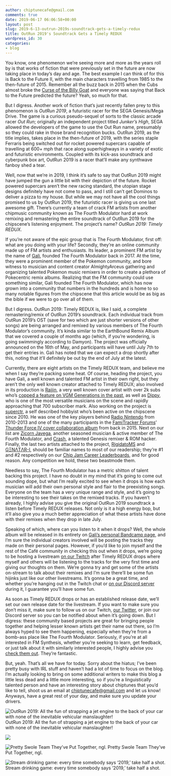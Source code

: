 ```yaml
---
author: chiptunecafe@gmail.com
comments: true
date: 2019-06-17 06:06:58+00:00
layout: post
slug: 2019-6-13-outrun-2019s-soundtrack-gets-a-timely-redux
title: OutRun 2019's Soundtrack Gets a Timely REDUX
wordpress_id: 30
categories:
- blog
---
```


You know, one phenomenon we’re seeing more and more as the years roll by is that works of fiction that were previously set in the future are now taking place in today’s day and age. The best example I can think of for this is Back to the Future II, with the main characters travelling from 1985 to the then-future of 2015. Remember all the buzz back in 2015 when the Cubs almost broke the [Curse of the Billy Goat](https://en.wikipedia.org/wiki/Curse_of_the_Billy_Goat) and everyone was saying that Back to the Future predicted the future? Yeah, so much for that.

But I digress. Another work of fiction that’s just recently fallen prey to this phenomenon is _OutRun 2019_, a futuristic racer for the SEGA Genesis/Mega Drive. The game is a curious pseudo-sequel of sorts to the classic arcade racer _Out Run_; originally an independent project titled _Junker’s High_, SEGA allowed the developers of the game to use the Out Run name, presumably so they could rake in those brand recognition bucks. OutRun 2019, as the title implies, takes place in the then-future of 2019, with the series staple Ferraris being switched out for rocket powered supercars capable of travelling at 600+ mph that race along superhighways in a variety of exotic and futuristic environments. Coupled with its kick-ass soundtrack and cyberpunk box art, OutRun 2019 is a racer that’ll make any synthwave fanboy shed a tear.

Well, now that we’re in 2019, I think it’s safe to say that OutRun 2019 might have jumped the gun a little bit with their depiction of the future. Rocket powered supercars aren’t the new racing standard, the utopian stage designs definitely have not come to pass, and I still can’t get Dominos to deliver a pizza to my house. But while we may not have all the cool things promised to us by OutRun 2019, the futuristic racer is giving us one last awesome gift. There’s currently a team of crack FM artists from another chipmusic community known as The Fourth Modulator hard at work remixing and remastering the entire soundtrack of OutRun 2019 for the chipscene’s listening enjoyment. The project’s name? _OutRun 2019: Timely REDUX_.

If you’re not aware of the epic group that is The Fourth Modulator, first off: what are you doing with your life? Secondly, they’re an online community made up of FM artists and enthusiasts. Its leader, a prominent FM artist by the name of [Gali](https://www.youtube.com/channel/UC5uzpyQ9U_2aCNpX-zpW7KQ), founded The Fourth Modulator back in 2017. At the time, they were a prominent member of the Pokemon community, and bore witness to musician and content creator AlmightyArceus gathering and organizing talented Pokemon music remixers in order to create a plethora of Pokecentric remix albums. Realizing that the FM community could use something similar, Gali founded The Fourth Modulator, which has now grown into a community that numbers in the hundreds and is home to so many notable figures from the chipscene that this article would be as big as the bible if we were to go over all of them.

But I digress. OutRun 2019: Timely REDUX is, like I said, a complete remastering/remix of OutRun 2019’s soundtrack. Each individual track from OutRun 2019’s OST (save for two which are just shorter versions of other songs) are being arranged and remixed by various members of The Fourth Modulator’s community. It’s kinda similar to the EarthBound Remix Album that we covered a couple of months ago (which, if you’re wondering, is going swimmingly according to Damyon). The project was officially announced on the 16th of May, and participants will have until July 7th to get their entries in. Gali has noted that we can expect a drop shortly after this, noting that it’ll definitely be out by the end of July at the latest.

Currently, there are eight artists on the Timely REDUX team, and believe me when I say they’re packing some heat. Of course, heading the project, you have Gali, a well known and  talented FM artist in their own right, but they aren’t the only well known creator attached to Timely REDUX; also involved in its production is [Raijin](https://www.youtube.com/channel/UCcB8NhLeGcq8_2GETpK4hew), a very well known cover artist with over 2k subs who’s [copped a feature on VGM Generations in the past](https://soundcloud.com/vgmgenerations/vgmg-remix-radio-ep-5), as well as [Dippy](https://www.youtube.com/channel/UCw2xCNQhuwpnfnf1-wfRefQ), who is one of the most versatile musicians on the scene and rapidly approaching that 700 subscriber mark. Also working on the project is [superctr](https://soundcloud.com/superctr), a self described hobbyist who’s been active on the chipscene since 2010. He was one of the key players behind [Radio Nintendo](http://radionintendo.com/history) from 2010-2013 and one of the many participants in the [FamiTracker Forums](http://forums.famitracker.com/)’ [Thunder Force IV cover collaboration album](https://famitracker.bandcamp.com/releases) from back in 2015. Next on our list are [Zicorn Javega](https://soundcloud.com/zicorn-javega), another seasoned musician & active member of The Fourth Modulator, and [Crash](https://www.youtube.com/user/Crash84), a talented Genesis remixer & ROM hacker. Finally, the last two artists attached to the project, [RigidatoMS](https://www.youtube.com/channel/UCl85g5j2ERbADAhTeiYVEOg) and [GΞNΛTΛR-I](https://www.youtube.com/channel/UCWkxKhiEDlyCP2kNx_w04Ig), should be familiar names to most of our readership; they’re #1 and #2 respectively on our [Chip Jam Career Leaderboards](/chip-jam-leaderboards), and for good reason. Any competition we hold, these two beastmode them.

Needless to say, The Fourth Modulator has a metric shitton of talent backing this project. I have no doubt in my mind that it’s going to come out sounding dope, but what I’m really excited to see when it drops is how each musician will add their own personal style and flair to the preexisting songs. Everyone on the team has a very unique range and style, and it’s going to be interesting to see their takes on the remixed tracks. If you haven’t already, I highly advise you give the original OutRun 2019 soundtrack a listen before Timely REDUX releases. Not only is it a high energy bop, but it’ll also give you a much better appreciation of what these artists have done with their remixes when they drop in late July.

Speaking of which, where can you listen to it when it drops? Well, the whole album will be released in its entirety on [Gali’s personal Bandcamp page](https://galimercury.bandcamp.com/), and I’m sure the individual creators involved will be posting the tracks they made on their personal pages. However, if you’d like to join myself and the rest of the Café community in checking this out when it drops, we’re going to be hosting a livestream [on our Twitch](https://www.twitch.tv/chiptunecafe) after Timely REDUX drops where myself and others will be listening to the tracks for the very first time and giving our thoughts on them. We’re gonna try and get some of the artists on-stream to talk about their remixes and I’m sure there’ll be some fun hijinks just like our other livestreams. It’s gonna be a great time, and whether you’re hanging out in the Twitch chat or [on our Discord server](https://discord.gg/dpHG83b) during it, I guarantee you’ll have some fun.

As soon as Timely REDUX drops or has an established release date, we’ll set our own release date for the livestream. If you want to make sure you don’t miss it, make sure to follow us on our Twitch, [our Twitter](https://twitter.com/ChiptuneCafe), or join our Discord server so you can be notified about when it’s going down. But I digress: these community based projects are great for bringing people together and helping lesser known artists get their name out there, so I’m always hyped to see them happening, especially when they’re from a bomb-ass place like The Fourth Modulator. Seriously, if you’re at all interested in FM Synthesis, whether you’re seeking to learn, get feedback, or just talk about it with similarly interested people, I highly advise you [check them out](https://discord.gg/YSrKvg7). They’re fantastic.

But, yeah. That’s all we have for today. Sorry about the hiatus; I’ve been pretty busy with IRL stuff and haven’t had a lot of time to focus on the blog. I’m actually looking to bring on some additional writers to make this blog a little less dead and a little more interesting, so if you’re a linguistically talented person and have an interesting story about chiptunes that you’d like to tell, shoot us an email at [chiptunecafe@gmail.com](mailto:chiptunecafe@gmail.com) and let us know! Anyways, have a great rest of your day, and make sure you update your drivers.



![ OutRun 2019: All the fun of strapping a jet engine to the back of your car with none of the inevitable vehicular manslaughter! ](https://images.squarespace-cdn.com/content/v1/5bfb3cac1aef1da317d0f89a/1560425836221-LDPFM2IUE94FKYKN4XVS/ke17ZwdGBToddI8pDm48kNKU_v8gJAcxDrmB-soKvj1Zw-zPPgdn4jUwVcJE1ZvWEtT5uBSRWt4vQZAgTJucoTqqXjS3CfNDSuuf31e0tVH7wdpQi_gwH_-rfgB8xc3aCDYU5QsKfHvKofLxtwAwA5XleA9PsoOHujT9UMkA80c/hqdefault.jpg?format=original)  OutRun 2019: All the fun of strapping a jet engine to the back of your car with none of the inevitable vehicular manslaughter!




![](https://images.squarespace-cdn.com/content/v1/5bfb3cac1aef1da317d0f89a/1560427881442-Y8UP1GD75BXIM8FENSLG/ke17ZwdGBToddI8pDm48kGo9VVSwEi3Eutt7252enl5Zw-zPPgdn4jUwVcJE1ZvWQUxwkmyExglNqGp0IvTJZamWLI2zvYWH8K3-s_4yszcp2ryTI0HqTOaaUohrI8PIw1fRaewQwuLfTfpTsTn2TABOHYKlmeNJb1VI3tpCj2o/The_Fourth_Modulator_Logo.png?format=original)









![ Pretty Swole Team They’ve Put Together, ngl. ](https://images.squarespace-cdn.com/content/v1/5bfb3cac1aef1da317d0f89a/1560427689040-958UL0T1ZLE2KCIC3KS9/ke17ZwdGBToddI8pDm48kBiYvS2z75X967fpXOjSm0MUqsxRUqqbr1mOJYKfIPR7LoDQ9mXPOjoJoqy81S2I8N_N4V1vUb5AoIIIbLZhVYxCRW4BPu10St3TBAUQYVKcYImoA4CsWmT0Swjj6XHyQLpgNRsqCt_1BanbQnq2M0NIZTLIBDyjgZXc-9T21WK0/team.png?format=original)  Pretty Swole Team They’ve Put Together, ngl.









![ Stream drinking game: every time somebody says ‘2019,’ take half a shot. ](https://images.squarespace-cdn.com/content/v1/5bfb3cac1aef1da317d0f89a/1560428526295-F21I9F7L4WNU4JO3VQCO/ke17ZwdGBToddI8pDm48kHmsQLiNe_wraAMD99sZxV9Zw-zPPgdn4jUwVcJE1ZvWQUxwkmyExglNqGp0IvTJZamWLI2zvYWH8K3-s_4yszcp2ryTI0HqTOaaUohrI8PIj_uzRpgXOFUTkPs52Ns2sHuAvuSHmErtcrc4dStKIm4KMshLAGzx4R3EDFOm1kBS/2+%281%29.jpg?format=original)  Stream drinking game: every time somebody says ‘2019,’ take half a shot.
